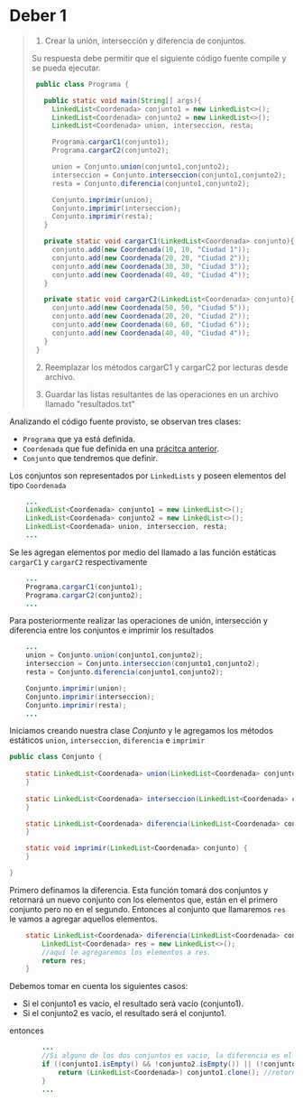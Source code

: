 # Deber 1 
>  1) Crear la unión, intersección y diferencia de conjuntos.
>
>  Su respuesta debe permitir que el siguiente código fuente compile y se pueda ejecutar.
>```java
>  public class Programa {
>
>    public static void main(String[] args){
>      LinkedList<Coordenada> conjunto1 = new LinkedList<>();
>      LinkedList<Coordenada> conjunto2 = new LinkedList<>();
>      LinkedList<Coordenada> union, interseccion, resta;
>
>      Programa.cargarC1(conjunto1);
>      Programa.cargarC2(conjunto2);
>
>      union = Conjunto.union(conjunto1,conjunto2); 
>      interseccion = Conjunto.interseccion(conjunto1,conjunto2); 
>      resta = Conjunto.diferencia(conjunto1,conjunto2);
>
>      Conjunto.imprimir(union);
>      Conjunto.imprimir(interseccion);
>      Conjunto.imprimir(resta);
>    }
>
>    private static void cargarC1(LinkedList<Coordenada> conjunto){
>      conjunto.add(new Coordenada(10, 10, "Ciudad 1"));
>      conjunto.add(new Coordenada(20, 20, "Ciudad 2"));
>      conjunto.add(new Coordenada(30, 30, "Ciudad 3"));
>      conjunto.add(new Coordenada(40, 40, "Ciudad 4"));
>    }
>
>    private static void cargarC2(LinkedList<Coordenada> conjunto){
>      conjunto.add(new Coordenada(50, 50, "Ciudad 5"));
>      conjunto.add(new Coordenada(20, 20, "Ciudad 2"));
>      conjunto.add(new Coordenada(60, 60, "Ciudad 6"));
>      conjunto.add(new Coordenada(40, 40, "Ciudad 4"));
>    }
>  }
>```
>
>  2) Reemplazar los métodos cargarC1 y cargarC2 por lecturas desde archivo.
>
>  3) Guardar las listas resultantes de las operaciones en un archivo llamado "resultados.txt"
>  

Analizando el código fuente provisto, se observan tres clases:
+ `Programa` que ya está definida.
+ `Coordenada` que fue definida en una [prácitca anterior](https://github.com/Bernix01/Estructuras02/tree/master/src/practica01).
+ `Conjunto` que tendremos que definir. 

Los conjuntos son representados por `LinkedLists` y poseen elementos del tipo `Coordenada`
```java
    ...
    LinkedList<Coordenada> conjunto1 = new LinkedList<>();
    LinkedList<Coordenada> conjunto2 = new LinkedList<>();
    LinkedList<Coordenada> union, interseccion, resta;
    ...
```

Se les agregan elementos por medio del llamado a las función estáticas `cargarC1` y `cargarC2` respectivamente
```java
    ...
    Programa.cargarC1(conjunto1);
    Programa.cargarC2(conjunto2);
    ...
```


Para posteriormente realizar las operaciones de unión, intersección y diferencia entre los conjuntos e imprimir los resultados
```java
    ...
    union = Conjunto.union(conjunto1,conjunto2); 
    interseccion = Conjunto.interseccion(conjunto1,conjunto2); 
    resta = Conjunto.diferencia(conjunto1,conjunto2);

    Conjunto.imprimir(union);
    Conjunto.imprimir(interseccion);
    Conjunto.imprimir(resta);
	...
```

Iniciamos creando nuestra clase *Conjunto* y le agregamos los métodos estáticos `union`, `interseccion`, `diferencia` e `imprimir`
```java
public class Conjunto {
		
	static LinkedList<Coordenada> union(LinkedList<Coordenada> conjunto1, LinkedList<Coordenada> conjunto2) {
    }
	
	static LinkedList<Coordenada> interseccion(LinkedList<Coordenada> conjunto1, LinkedList<Coordenada> conjunto2) {
    }

    static LinkedList<Coordenada> diferencia(LinkedList<Coordenada> conjunto1, LinkedList<Coordenada> conjunto2) {
    }

    static void imprimir(LinkedList<Coordenada> conjunto) {
    }

}
```
Primero definamos la diferencia. Esta función tomará dos conjuntos y retornará un nuevo conjunto con los elementos que, están en el primero conjunto pero no en el segundo. Entonces al conjunto que llamaremos `res` le vamos a agregar aquellos elementos.
```java
    static LinkedList<Coordenada> diferencia(LinkedList<Coordenada> conjunto1, LinkedList<Coordenada> conjunto2) {
        LinkedList<Coordenada> res = new LinkedList<>();
        //aquí le agregaremos los elementos a res.
        return res;
    }
```

Debemos tomar en cuenta los siguientes casos:
* Si el conjunto1 es vacío, el resultado será vacío (conjunto1).
* Si el conjunto2 es vacío, el resultado será el conjunto1.

entonces

```java
		...
		//Si alguno de los dos conjuntos es vacio, la diferencia es el primer conjunto
		if ((conjunto1.isEmpty() && !conjunto2.isEmpty()) || (!conjunto1.isEmpty() && conjunto2.isEmpty())) {
			return (LinkedList<Coordenada>) conjunto1.clone(); //retornamos un nuevo objeto, copia del conjunto1
		}
		...
```

